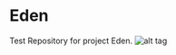 Eden
====
Test Repository for project Eden.
![alt tag](https://raw.github.com/EpiGamer94/Eden/logo.png)